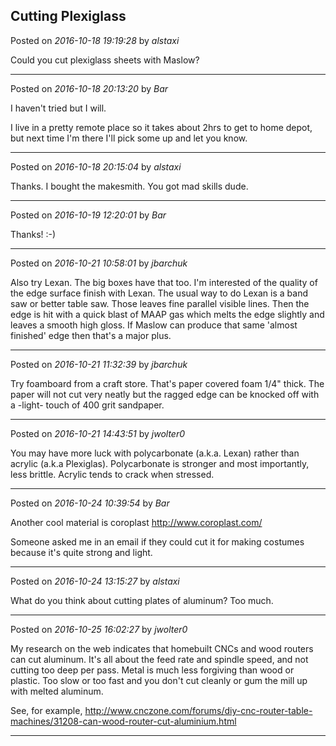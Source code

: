 ## Cutting Plexiglass
Posted on *2016-10-18 19:19:28* by *alstaxi*

Could you cut plexiglass sheets with Maslow?

---

Posted on *2016-10-18 20:13:20* by *Bar*

I haven't tried but I will. 

I live in a pretty remote place so it takes about 2hrs to get to home depot, but next time I'm there I'll pick some up and let you know.

---

Posted on *2016-10-18 20:15:04* by *alstaxi*

Thanks. I bought the makesmith. You got mad skills dude.

---

Posted on *2016-10-19 12:20:01* by *Bar*

Thanks! :-)

---

Posted on *2016-10-21 10:58:01* by *jbarchuk*

Also try Lexan. The big boxes have that too.
I'm interested of the quality of the edge surface finish with Lexan.
The usual way to do Lexan is a band saw or better table saw. Those leaves fine parallel visible lines. Then the edge is hit with a quick blast of MAAP gas which melts the edge slightly and leaves a smooth high gloss.
If Maslow can produce that same 'almost finished' edge then that's a major plus.

---

Posted on *2016-10-21 11:32:39* by *jbarchuk*

Try foamboard from a craft store. That's paper covered foam 1/4" thick. The paper will not cut very neatly but the ragged edge can be knocked off with a -light- touch of 400 grit sandpaper.

---

Posted on *2016-10-21 14:43:51* by *jwolter0*

You may have more luck with polycarbonate (a.k.a. Lexan) rather than acrylic (a.k.a Plexiglas).  Polycarbonate is stronger and most importantly, less brittle.  Acrylic tends to crack when stressed.

---

Posted on *2016-10-24 10:39:54* by *Bar*

Another cool material is coroplast http://www.coroplast.com/

Someone asked me in an email if they could cut it for making costumes because it's quite strong and light.

---

Posted on *2016-10-24 13:15:27* by *alstaxi*

What do you think about cutting plates of aluminum? Too much.

---

Posted on *2016-10-25 16:02:27* by *jwolter0*

My research on the web indicates that homebuilt CNCs and wood routers can cut aluminum.  It's all about the feed rate and spindle speed, and not cutting too deep per pass.  Metal is much less forgiving than wood or plastic.  Too slow or too fast and you don't cut cleanly or gum the mill up with melted aluminum.

See, for example, http://www.cnczone.com/forums/diy-cnc-router-table-machines/31208-can-wood-router-cut-aluminium.html

---

